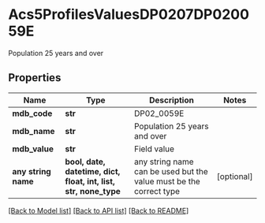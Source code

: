 # Acs5ProfilesValuesDP0207DP020059E

Population 25 years and over

## Properties
Name | Type | Description | Notes
------------ | ------------- | ------------- | -------------
**mdb_code** | **str** | DP02_0059E | 
**mdb_name** | **str** | Population 25 years and over | 
**mdb_value** | **str** | Field value | 
**any string name** | **bool, date, datetime, dict, float, int, list, str, none_type** | any string name can be used but the value must be the correct type | [optional]

[[Back to Model list]](../README.md#documentation-for-models) [[Back to API list]](../README.md#documentation-for-api-endpoints) [[Back to README]](../README.md)


